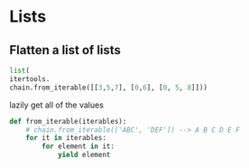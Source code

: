 # Lists

## Flatten a list of lists

```python
list(
itertools.
chain.from_iterable([[3,5,7], [0,6], [0, 5, 8]]))
```

lazily get all of the values

```python
def from_iterable(iterables):
    # chain.from_iterable(['ABC', 'DEF']) --> A B C D E F
    for it in iterables:
        for element in it:
            yield element
```
